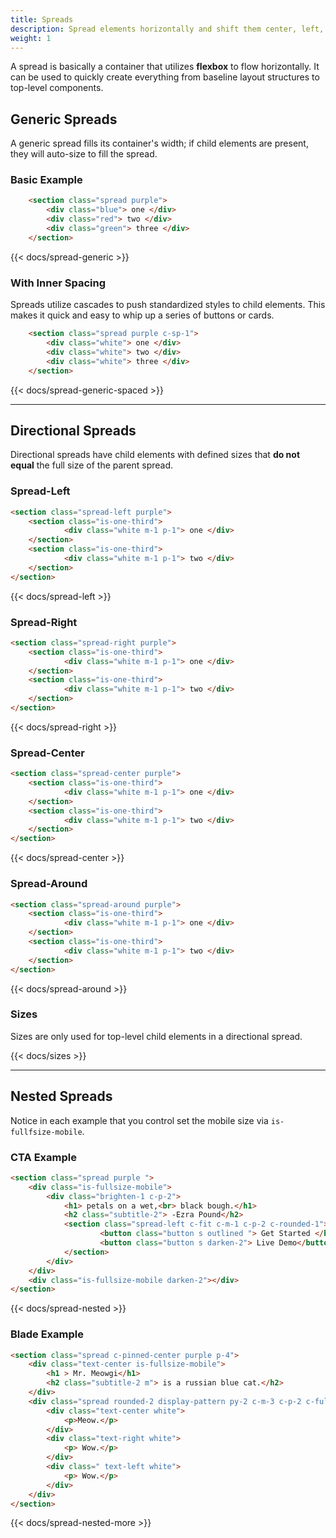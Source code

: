 ```yaml
---
title: Spreads
description: Spread elements horizontally and shift them center, left, or right.
weight: 1
---
```


A spread is basically a container that utilizes **flexbox** to flow horizontally. It can be used to quickly create everything from baseline layout structures to top-level components. 

## Generic Spreads

A generic spread fills its container's width; if child elements are present, they will auto-size to fill the spread.

### Basic Example

```html
    <section class="spread purple"> 
        <div class="blue"> one </div>
        <div class="red"> two </div>
        <div class="green"> three </div>
    </section>
```

{{<  docs/spread-generic >}}

### With Inner Spacing

Spreads utilize cascades to push standardized styles to child elements. This makes it quick and easy to whip up a series of buttons or cards.

```html
    <section class="spread purple c-sp-1"> 
        <div class="white"> one </div>
        <div class="white"> two </div>
        <div class="white"> three </div>
    </section>
```

{{<  docs/spread-generic-spaced >}}

---

## Directional Spreads 

Directional spreads have child elements with defined sizes that **do not equal** the full size of the parent spread.

### Spread-Left

```html
<section class="spread-left purple"> 
    <section class="is-one-third">
            <div class="white m-1 p-1"> one </div>
    </section>
    <section class="is-one-third">
            <div class="white m-1 p-1"> two </div>
    </section>
</section>
```

{{<  docs/spread-left >}}

### Spread-Right

```html
<section class="spread-right purple"> 
    <section class="is-one-third">
            <div class="white m-1 p-1"> one </div>
    </section>
    <section class="is-one-third">
            <div class="white m-1 p-1"> two </div>
    </section>
</section>
```

{{<  docs/spread-right >}}

### Spread-Center 

```html
<section class="spread-center purple"> 
    <section class="is-one-third">
            <div class="white m-1 p-1"> one </div>
    </section>
    <section class="is-one-third">
            <div class="white m-1 p-1"> two </div>
    </section>
</section>
```
{{<  docs/spread-center >}}

### Spread-Around

```html
<section class="spread-around purple"> 
    <section class="is-one-third">
            <div class="white m-1 p-1"> one </div>
    </section>
    <section class="is-one-third">
            <div class="white m-1 p-1"> two </div>
    </section>
</section>
```

{{<  docs/spread-around >}}


###  Sizes

Sizes are only used for top-level child elements in a directional spread.

{{<  docs/sizes >}}


--- 

## Nested Spreads

Notice in each example that you control set the mobile size via `is-fullfsize-mobile`.


### CTA Example 

```html
<section class="spread purple ">
    <div class="is-fullsize-mobile"> 
        <div class="brighten-1 c-p-2">
            <h1> petals on a wet,<br> black bough.</h1>
            <h2 class="subtitle-2"> -Ezra Pound</h2>
            <section class="spread-left c-fit c-m-1 c-p-2 c-rounded-1">
                    <button class="button s outlined "> Get Started </button>
                    <button class="button s darken-2"> Live Demo</button>
            </section>
        </div>
    </div>
    <div class="is-fullsize-mobile darken-2"></div>
</section>

```

{{<  docs/spread-nested >}}

### Blade Example

```html
<section class="spread c-pinned-center purple p-4">
    <div class="text-center is-fullsize-mobile">
        <h1 > Mr. Meowgi</h1>
        <h2 class="subtitle-2 m"> is a russian blue cat.</h2>
    </div>
    <div class="spread rounded-2 display-pattern py-2 c-m-3 c-p-2 c-fullsize-mobile">
        <div class="text-center white"> 
            <p>Meow.</p>
        </div> 
        <div class="text-right white"> 
            <p> Wow.</p>
        </div> 
        <div class=" text-left white"> 
            <p> Wow.</p>
        </div> 
    </div>
</section>
```

{{<  docs/spread-nested-more >}}

